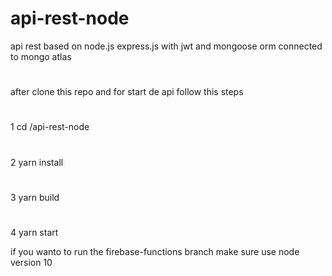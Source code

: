 # api-rest-node
api rest based on node.js express.js with jwt and mongoose orm connected to mongo atlas 
#
after clone this repo and for start de api follow this steps
#
1 cd /api-rest-node
#
2 yarn install 
#
3 yarn build
#
4 yarn start

if you wanto to run the firebase-functions branch make sure use node version 10 

